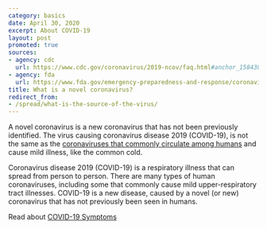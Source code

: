 ```yaml
---
category: basics
date: April 30, 2020
excerpt: About COVID-19
layout: post
promoted: true
sources:
- agency: cdc
  url: https://www.cdc.gov/coronavirus/2019-ncov/faq.html#anchor_1584386215012
- agency: fda
  url: https://www.fda.gov/emergency-preparedness-and-response/coronavirus-disease-2019-covid-19/coronavirus-disease-2019-covid-19-frequently-asked-questions
title: What is a novel coronavirus?
redirect_from: 
- /spread/what-is-the-source-of-the-virus/
---
```


A novel coronavirus is a new coronavirus that has not been previously identified. The virus causing coronavirus disease 2019 (COVID-19), is not the same as the [coronaviruses that commonly circulate among humans](https://www.cdc.gov/coronavirus/types.html) and cause mild illness, like the common cold.

Coronavirus disease 2019 (COVID-19) is a respiratory illness that can spread from person to person. There are many types of human coronaviruses, including some that commonly cause mild upper-respiratory tract illnesses. COVID-19 is a new disease, caused by a novel (or new) coronavirus that has not previously been seen in humans. 

Read about [COVID-19 Symptoms](https://www.cdc.gov/coronavirus/2019-ncov/symptoms-testing/symptoms.html)